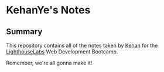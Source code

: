# KehanYe's Notes

## Summary 
This repository contains all of the notes taken by [Kehan](https://github.com/KehanYe) for the [LighthouseLabs](https://www.lighthouselabs.ca/) Web Development Bootcamp.

Remember, we're all gonna make it!